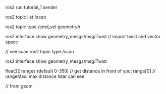 ros2 run tutorial_1 sender


ros2 topic list
/scan

ros2 topic type /cmd_vel
geometryh

ros2 interface show geometry_mesgs/msg/Twist
// import twist and vector space

// see scan 
ros2 topic type /scan

ros2 interface show geometry_mesgs/msg/Twist

float32 ranges (default 0-359)
// get distance in front of you: range[0]
// rangeMax: max distance lidar can see 

// from geom
